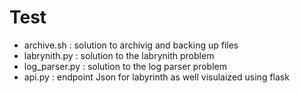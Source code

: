 # Test

* archive.sh : solution to archivig and backing up files
* labrynith.py : solution to the labrynith problem
* log_parser.py : solution to the log parser problem
* api.py : endpoint Json for labyrinth as well visulaized using flask
